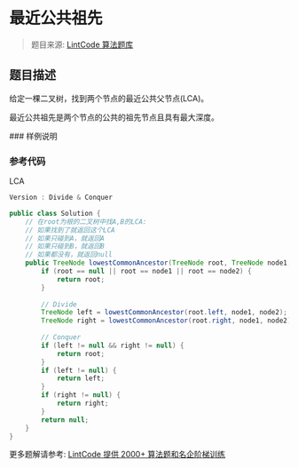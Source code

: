 # 最近公共祖先
 > 题目来源: [LintCode 算法题库](https://www.lintcode.com/problem/lowest-common-ancestor/?utm_source=sc-github-wzz)
 ## 题目描述
 <p>给定一棵二叉树，找到两个节点的最近公共父节点(LCA)。</p><p>最近公共祖先是两个节点的公共的祖先节点且具有最大深度。</p>
 ### 样例说明
 
 ### 参考代码
 LCA
```java
Version : Divide & Conquer

public class Solution {
    // 在root为根的二叉树中找A,B的LCA:
    // 如果找到了就返回这个LCA
    // 如果只碰到A，就返回A
    // 如果只碰到B，就返回B
    // 如果都没有，就返回null
    public TreeNode lowestCommonAncestor(TreeNode root, TreeNode node1, TreeNode node2) {
        if (root == null || root == node1 || root == node2) {
            return root;
        }
        
        // Divide
        TreeNode left = lowestCommonAncestor(root.left, node1, node2);
        TreeNode right = lowestCommonAncestor(root.right, node1, node2);
        
        // Conquer
        if (left != null && right != null) {
            return root;
        } 
        if (left != null) {
            return left;
        }
        if (right != null) {
            return right;
        }
        return null;
    }
}

```
 更多题解请参考: [LintCode 提供 2000+ 算法题和名企阶梯训练](https://www.lintcode.com/problem/?utm_source=sc-github-wzz)